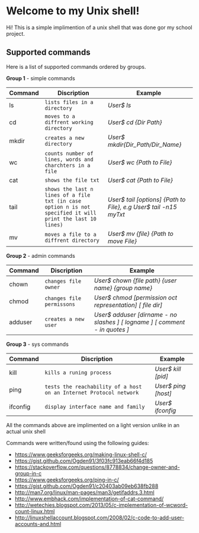 # Welcome to my Unix shell!

Hi! This is a simple implimention of a unix shell that was done gor my school project.



## Supported commands

Here is a list of supported commands ordered by groups.

**Group 1** - simple commands

|Command        |Discription|Example|
|----------------|-------------------------------|-----------------------------|
|ls|`lists files in a directory`           |*User$ ls*            |
|cd         |`moves to a diffrent working directory`           |*User$ cd {Dir Path}*             |
|mkdir|`creates a new directory`|*User$ mkdir{Dir_Path/Dir_Name}*|
|wc|`counts number of lines, words and charchters in a file `|*User$ wc {Path to File}*|
|cat|`shows the file txt`|*User$ cat {Path to File}*|
|tail|`shows the last n lines of a file txt (in case option n is not specified it will print the last 10 lines)`|*User$ tail [options] {Path to File}, e.g User$ tail -n15 myTxt*|
|mv|`moves a file to a diffrent directory`|*User$ mv {file} {Path to move File}*|

**Group 2** - admin commands

|Command        |Discription|Example|
|----------------|-------------------------------|-----------------------------|
|chown|`changes file owner`           |*User$ chown {file path} {user name} {group name}*            |
|chmod         |`changes file permissons`           |*User$ chmod [permission oct representation] [ file dir]*             |
|adduser|`creates a new user`|*User$ adduser [dirname - no slashes ] [ logname ] [ comment - in quotes ]*|

**Group 3** - sys commands

|Command        |Discription|Example|
|----------------|-------------------------------|-----------------------------|
|kill|`kills a runing process`           |*User$ kill [pid]*            |
|ping|`tests the reachability of a host on an Internet Protocol network `           |*User$ ping [host]*             |
|ifconfig|`display interface name and family`|*User$ ifconfig*|

All the commands above are implimented on a light version unlike in an actual unix shell

Commands were written/found using the following guides:

 - https://www.geeksforgeeks.org/making-linux-shell-c/
 - https://gist.github.com/Ogden91/3f03fc913eab66f4d185
 - https://stackoverflow.com/questions/8778834/change-owner-and-group-in-c
 - https://www.geeksforgeeks.org/ping-in-c/
 - https://gist.github.com/Ogden91/c20403ab09eb638fb288
 - http://man7.org/linux/man-pages/man3/getifaddrs.3.html
 - http://www.embhack.com/implementation-of-cat-command/
 - http://wetechies.blogspot.com/2013/05/c-implementation-of-wcword-count-linux.html
 - http://linuxshellaccount.blogspot.com/2008/02/c-code-to-add-user-accounts-and.html
